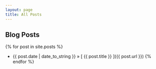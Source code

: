 ```yaml
---
layout: page
title: All Posts
---
```


## Blog Posts

{% for post in site.posts %}
  * {{ post.date | date_to_string }} &raquo; [ {{ post.title }} ]({{ post.url }})
{% endfor %}
